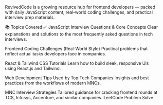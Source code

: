 RevivedCode is a growing resource hub for frontend developers — packed with daily JavaScript content, real-world coding challenges, and practical interview prep materials.

📚 Topics Covered
✅ JavaScript Interview Questions & Core Concepts
Clear explanations and solutions to the most frequently asked questions in tech interviews.

Frontend Coding Challenges (Real-World Style)
Practical problems that reflect actual tasks developers face in companies.

React & Tailwind CSS Tutorials
Learn how to build sleek, responsive UIs using React.js and Tailwind.

Web Development Tips Used by Top Tech Companies
Insights and best practices from the workflows of modern MNCs.

MNC Interview Strategies
Tailored guidance for cracking frontend rounds at TCS, Infosys, Accenture, and similar companies.
LeetCode Problem Solve
